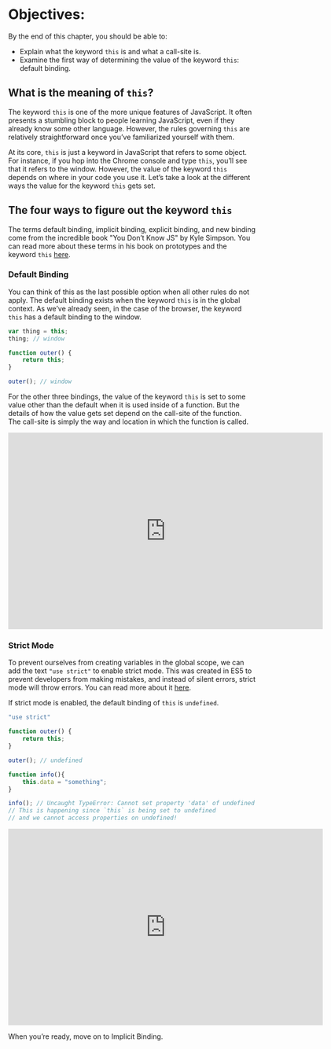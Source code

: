 # Objectives:
By the end of this chapter, you should be able to:

- Explain what the keyword `this` is and what a call-site is.
- Examine the first way of determining the value of the keyword `this`: default binding.

## What is the meaning of `this`?
The keyword `this` is one of the more unique features of JavaScript. It often presents a stumbling block to people learning JavaScript, even if they already know some other language. However, the rules governing `this` are relatively straightforward once you’ve familiarized yourself with them.

At its core, `this` is just a keyword in JavaScript that refers to some object. For instance, if you hop into the Chrome console and type `this`, you’ll see that it refers to the window. However, the value of the keyword `this` depends on where in your code you use it. Let’s take a look at the different ways the value for the keyword `this` gets set.

## The four ways to figure out the keyword `this`
The terms default binding, implicit binding, explicit binding, and new binding come from the incredible book "You Don’t Know JS" by Kyle Simpson. You can read more about these terms in his book on prototypes and the keyword `this` [here](https://github.com/getify/You-Dont-Know-JS/blob/master/this%20%26%20object%20prototypes/ch2.md).

### Default Binding
You can think of this as the last possible option when all other rules do not apply. The default binding exists when the keyword `this` is in the global context. As we’ve already seen, in the case of the browser, the keyword `this` has a default binding to the window.

```javascript
var thing = this;
thing; // window

function outer() {
    return this;
}

outer(); // window
```

For the other three bindings, the value of the keyword `this` is set to some value other than the default when it is used inside of a function. But the details of how the value gets set depend on the call-site of the function. The call-site is simply the way and location in which the function is called.

<iframe src="https://player.vimeo.com/video/199705870?h=4fa6036406" width="640" height="400" frameborder="0" allow="autoplay; fullscreen; picture-in-picture" allowfullscreen></iframe>

### Strict Mode
To prevent ourselves from creating variables in the global scope, we can add the text `"use strict"` to enable strict mode. This was created in ES5 to prevent developers from making mistakes, and instead of silent errors, strict mode will throw errors. You can read more about it [here](https://developer.mozilla.org/en-US/docs/Web/JavaScript/Reference/Strict_mode).

If strict mode is enabled, the default binding of `this` is `undefined`.

```javascript
"use strict"

function outer() {
    return this;
}

outer(); // undefined

function info(){
    this.data = "something";
}

info(); // Uncaught TypeError: Cannot set property 'data' of undefined
// This is happening since `this` is being set to undefined
// and we cannot access properties on undefined!
```

<iframe src="https://player.vimeo.com/video/199705123?h=627b706443" width="640" height="400" frameborder="0" allow="autoplay; fullscreen; picture-in-picture" allowfullscreen></iframe>

When you’re ready, move on to Implicit Binding.
